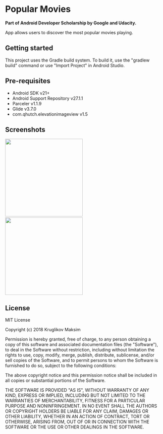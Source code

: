 # Popular Movies

**Part of Android Developer Scholarship by Google and Udacity.**

App allows users to discover the most popular movies playing.

## Getting started
This project uses the Gradle build system. To build it, use the "gradlew build" command or use "Import Project" in Android Studio.

## Pre-requisites
- Android SDK v21+
- Android Support Repository v27.1.1
- Parceler v1.1.9
- Glide v3.7.0
- com.qhutch.elevationimageview v1.5

## Screenshots
<img src="https://github.com/Mkryglikov/PopularMovies/blob/master/screenshots/1.jpg" width="250"/> &nbsp; &nbsp; &nbsp; &nbsp; &nbsp; <img src="https://github.com/Mkryglikov/PopularMovies/blob/master/screenshots/2.jpg" width="250" />

## License
MIT License

Copyright (c) 2018 Kruglikov Maksim

Permission is hereby granted, free of charge, to any person obtaining a copy
of this software and associated documentation files (the "Software"), to deal
in the Software without restriction, including without limitation the rights
to use, copy, modify, merge, publish, distribute, sublicense, and/or sell
copies of the Software, and to permit persons to whom the Software is
furnished to do so, subject to the following conditions:

The above copyright notice and this permission notice shall be included in all
copies or substantial portions of the Software.

THE SOFTWARE IS PROVIDED "AS IS", WITHOUT WARRANTY OF ANY KIND, EXPRESS OR
IMPLIED, INCLUDING BUT NOT LIMITED TO THE WARRANTIES OF MERCHANTABILITY,
FITNESS FOR A PARTICULAR PURPOSE AND NONINFRINGEMENT. IN NO EVENT SHALL THE
AUTHORS OR COPYRIGHT HOLDERS BE LIABLE FOR ANY CLAIM, DAMAGES OR OTHER
LIABILITY, WHETHER IN AN ACTION OF CONTRACT, TORT OR OTHERWISE, ARISING FROM,
OUT OF OR IN CONNECTION WITH THE SOFTWARE OR THE USE OR OTHER DEALINGS IN THE
SOFTWARE.
